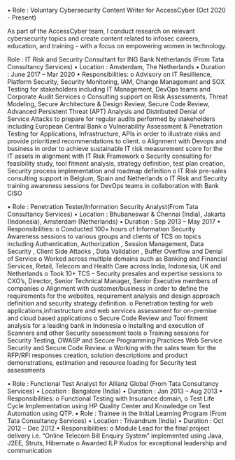• Role : Voluntary Cybersecurity Content Writer for AccessCyber (Oct 2020 - Present)

As part of the AccessCyber team, I conduct research on relevant cybersecurity topics and create content related to infosec careers, education, and training - with a focus on empowering women in technology.

Role : IT Risk and Security Consultant for ING Bank Netherlands (From Tata Consultancy Services)
• Location : Amsterdam, The Netherlands
• Duration : June 2017 – Mar 2020 
• Responsibilities: 
o Advisory on IT Resillience, Platform Security, Security Monitoring, IAM, Change Management and SOX Testing for stakeholders including IT Management, DevOps teams and Corporate Audit Services 
o Consulting support on Risk Assessments, Threat Modeling, Secure Architecture & Design Review, Secure Code Review, Advanced Persistent Threat (APT) Analysis and Distributed Denial of Service Attacks to prepare for regular audits performed by stakeholders including European Central Bank 
o Vulnerability Assessment & Penetration Testing for Applications, Infrastructure, APIs in order to illustrate risks and provide prioritized recommendations to client. 
o Alignment with Devops and business in order to achieve sustainable IT risk measurement score for the IT assets in alignment with IT Risk Framework 
o Security consulting for feasibility study, tool fitment analysis, strategy definition, test plan creation, Security process implementation and roadmap definition 
o IT Risk pre-sales consulting support in Belgium, Spain and Netherlands 
o IT Risk and Security training awareness sessions for DevOps teams in collaboration with Bank CISO


• Role : Penetration Tester/Information Security Analyst(From Tata Consultancy Services)
• Location : Bhubaneswar & Chennai (India), Jakarta (Indonesia), Amsterdam (Netherlands)
• Duration : Sep 2013 – May 2017 
• Responsibilities: 
o Conducted 100+ hours of Information Security Awareness sessions to various groups and clients of TCS on topics including Authentication, Authorization , Session Management, Data Security , Client Side Attacks , Data Validation , Buffer Overflow and Denial of Service o Worked across multiple domains such as Banking and Financial Services, Retail, Telecom and Health Care across India, Indonesia, UK and Netherlands 
o Took 10+ TCS – Security presales and expertise sessions to CXO’s, Director, Senior Technical Manager, Senior Executive members of companies o Alignment with customer/business in order to define the requirements for the websites, requirement analysis and design approach definition and security strategy definition. 
o Penetration testing for web applications,infrastructure and web services assessment for on-premise and cloud based applications o Secure Code Review and Tool fitment analysis for a leading bank in Indonesia 
o Installing and execution of Scanners and other Security assessment tools 
o Training sessions for Security Testing, OWASP and Secure Programming Practices Web Service Security and Secure Code Review. o Working with the sales team for the RFP/RFI responses creation, solution descriptions and product demonstrations, estimation and resource loading for Security test assessments


• Role : Functional Test Analyst for Allianz Global (From Tata Consultancy Services)
• Location : Bangalore (India)
• Duration : Jan 2013 – Aug 2013 • Responsibilities: o Functional Testing with Insurance domain, o Test Life Cycle Implementation using HP Quality Center and Knowledge on Test Automation using QTP. • Role : Trainee in the Initial Learning Program (From Tata Consultancy Services)
• Location : Trivandrum (India)
• Duration : Oct 2012 – Dec 2012 • Responsibilities: o Module Lead for the final project delivery i.e. “Online Telecom Bill Enquiry System” implemented using Java, J2EE, Struts, Hibernate o Awarded ILP Kudos for exceptional leadership and communication
